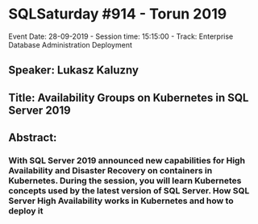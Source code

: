 # SQLSaturday #914 - Torun 2019
Event Date: 28-09-2019 - Session time: 15:15:00 - Track: Enterprise Database Administration  Deployment
## Speaker: Lukasz Kaluzny
## Title: Availability Groups on Kubernetes in SQL Server 2019
## Abstract:
### With SQL Server 2019 announced new capabilities for High Availability and Disaster Recovery on containers in Kubernetes. During the session, you will learn Kubernetes concepts used by the latest version of SQL Server. How SQL Server High Availability works in Kubernetes and how to deploy it
